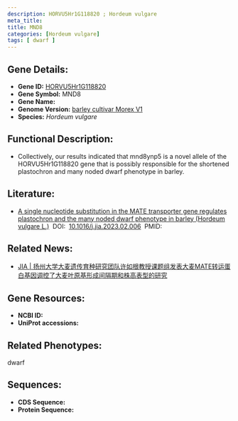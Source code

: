 ```yaml
---
description: HORVU5Hr1G118820 ; Hordeum vulgare
meta_title:
title: MND8
categories: [Hordeum vulgare]
tags: [ dwarf ]
---
```


## Gene Details:
- **Gene ID:**	[HORVU5Hr1G118820]()
- **Gene Symbol:** MND8
- **Gene Name:** 
- **Genome Version:** [barley cultivar Morex V1]()
- **Species:** *Hordeum vulgare*

## Functional Description:
   - Collectively, our results indicated that mnd8ynp5 is a novel allele of the HORVU5Hr1G118820 gene that is possibly responsible for the shortened plastochron and many noded dwarf phenotype in barley.

## Literature:
   - [A single nucleotide substitution in the MATE transporter gene regulates plastochron and the many noded dwarf phenotype in barley (Hordeum vulgare L.)]( https://www.sciencedirect.com/science/article/pii/S2095311923000187)&nbsp;&nbsp;DOI:&nbsp;&nbsp;[10.1016/j.jia.2023.02.006](https://www.sciencedirect.com/science/article/pii/S2095311923000187)&nbsp;&nbsp;PMID:&nbsp;&nbsp;[](https://pubmed.ncbi.nlm.nih.gov//)

## Related News:
   - [JIA | 扬州大学大麦遗传育种研究团队许如根教授课题组发表大麦MATE转运蛋白基因调控了大麦叶原基形成间隔期和株高表型的研究](https://mp.weixin.qq.com/s?__biz=Mzg3MDEwNDEyMg==&mid=2247554784&idx=6&sn=30c83a3da5e95feac5df0ecf1242fe91&chksm=0699cb53abd3ff441904abb17ff84e60c78e7ca80bb35b3df659d6d52d55a84bac5f467378e9&scene=27#wechat_redirect)

## Gene Resources:
- **NCBI ID:** [](https://www.ncbi.nlm.nih.gov/gene/?term=)
- **UniProt accessions:** [](https://www.uniprot.org/uniprotkb//entry)

## Related Phenotypes:
dwarf

## Sequences:
- **CDS Sequence:**
- **Protein Sequence:**
